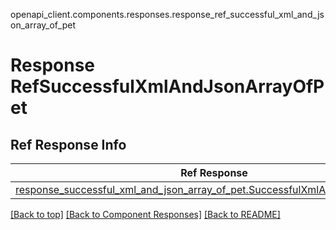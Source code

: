 openapi_client.components.responses.response_ref_successful_xml_and_json_array_of_pet
# Response RefSuccessfulXmlAndJsonArrayOfPet

## Ref Response Info
Ref Response | ApiResponse
------------ | -----------
[response_successful_xml_and_json_array_of_pet.SuccessfulXmlAndJsonArrayOfPet](../../components/responses/response_successful_xml_and_json_array_of_pet.md#successfulxmlandjsonarrayofpet) | [response_successful_xml_and_json_array_of_pet.ApiResponse](../../components/responses/response_successful_xml_and_json_array_of_pet.md#apiresponse)

[[Back to top]](#top) [[Back to Component Responses]](../../../README.md#Component-Responses) [[Back to README]](../../../README.md)
